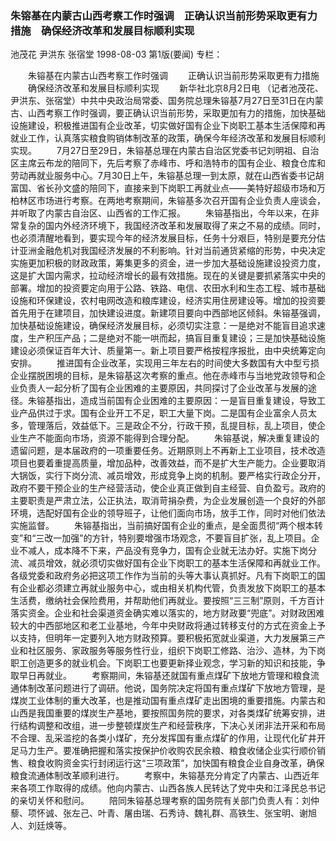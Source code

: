### 朱镕基在内蒙古山西考察工作时强调　正确认识当前形势采取更有力措施　确保经济改革和发展目标顺利实现
池茂花  尹洪东  张宿堂
1998-08-03
第1版(要闻)
专栏：

　　朱镕基在内蒙古山西考察工作时强调
　　正确认识当前形势采取更有力措施
　　确保经济改革和发展目标顺利实现
　　新华社北京8月2日电 （记者池茂花、尹洪东、张宿堂）中共中央政治局常委、国务院总理朱镕基7月27日至31日在内蒙古、山西考察工作时强调，要正确认识当前形势，采取更加有力的措施，加快基础设施建设，积极推进国有企业改革，切实做好国有企业下岗职工基本生活保障和再就业工作，认真落实粮食购销体制改革的政策，确保今年经济改革和发展目标顺利实现。
　　7月27日至29日，朱镕基总理在内蒙古自治区党委书记刘明祖、自治区主席云布龙的陪同下，先后考察了赤峰市、呼和浩特市的国有企业、粮食仓库和劳动再就业服务中心。7月30日上午，朱镕基总理一到太原，就在山西省委书记胡富国、省长孙文盛的陪同下，直接来到下岗职工再就业点——美特好超级市场和万柏林区市场进行考察。在两地考察期间，朱镕基多次召开国有企业负责人座谈会，并听取了内蒙古自治区、山西省的工作汇报。
　　朱镕基指出，今年以来，在非常复杂的国内外经济环境下，我国经济改革和发展取得了来之不易的成绩。同时，也必须清醒地看到，要实现今年的经济发展目标，任务十分艰巨，特别是要充分估计亚洲金融危机对我国经济发展的不利影响。针对当前通货紧缩的形势，中央决定实施更加积极的财政政策，筹集更多的资金，进一步加大基础设施建设投资力度，这是扩大国内需求，拉动经济增长的最有效措施。现在的关键是要抓紧落实中央的部署。增加的投资要定向用于公路、铁路、电信、农田水利和生态工程、城市基础设施和环保建设，农村电网改造和粮库建设，经济实用住房建设等。增加的投资要首先用于在建项目，加快建设进度。新建项目要向中西部地区倾斜。朱镕基强调，加快基础设施建设，确保经济发展目标，必须切实注意：一是绝对不能盲目追求速度，生产积压产品；二是绝对不能一哄而起，搞盲目重复建设；三是加快基础设施建设必须保证百年大计、质量第一。新上项目要严格按程序报批，由中央统筹定向安排。
　　推进国有企业改革，实现用三年左右的时间使大多数国有大中型亏损企业摆脱困境的目标，是朱镕基这次考察的重点。他在赤峰市与当地党政领导和企业负责人一起分析了国有企业困难的主要原因，共同探讨了企业改革与发展的途径。朱镕基指出，造成当前国有企业困难的主要原因：一是盲目重复建设，导致工业产品供过于求。国有企业开工不足，职工大量下岗。二是国有企业富余人员太多，管理落后，效益低下。三是政企不分，行政干预，乱提目标，乱上项目，使企业生产不能面向市场，资源不能得到合理分配。
　　朱镕基说，解决重复建设的遗留问题，是本届政府的一项重要任务。近期原则上不再新上工业项目，技术改造项目也要着重提高质量，增加品种，改善效益，而不是扩大生产能力。企业要取消大锅饭，实行下岗分流、减员增效，形成竞争上岗的机制。要严格实行政企分开，政府不要干预企业的生产经营活动，使企业真正做到自主经营、自负盈亏。政府的主要职责是严肃立法，公正执法，取消苛捐杂费，为企业发展创造一个良好的外部环境，选配好国有企业的领导班子，让他们面向市场，放手工作，同时对他们依法实施监督。
　　朱镕基指出，当前搞好国有企业的重点，是全面贯彻“两个根本转变”和“三改一加强”的方针，特别要增强市场观念，不要盲目扩张，乱上项目。企业不减人，成本降不下来，产品没有竞争力，国有企业就无法办好。实施下岗分流、减员增效，就必须切实做好国有企业下岗职工的基本生活保障和再就业工作。各级党委和政府务必把这项工作作为当前的头等大事认真抓好。凡有下岗职工的国有企业都必须建立再就业服务中心，或由相关机构代管，负责发放下岗职工的基本生活费，缴纳社会保险费用，并帮助他们再就业。要按照“三三制”原则，千方百计落实资金。企业和社会渠道资金确实难以落实的，地方财政要“兜底”。对财政困难较大的中西部地区和老工业基地，今年中央财政将通过转移支付的方式在资金上予以支持，但明年一定要列入地方财政预算。要积极拓宽就业渠道，大力发展第三产业和社区服务、家政服务等服务性行业，组织下岗职工修路、治沙、造林，为下岗职工创造更多的就业机会。下岗职工也要更新择业观念，学习新的知识和技能，争取早日再就业。
　　考察期间，朱镕基还就国有重点煤矿下放地方管理和粮食流通体制改革问题进行了调研。他说，国务院决定将国有重点煤矿下放地方管理，是煤炭工业体制的重大改革，也是推动国有重点煤矿走出困境的重要措施。内蒙古和山西是我国重要的煤炭生产基地，要按照国务院的要求，对各类煤矿统筹安排，进行结构调整和改组，进一步整顿煤炭生产和经营秩序，下决心关闭非法开采和布局不合理、乱采滥挖的各类小煤矿，充分发挥国有重点煤矿的作用，让现代化矿井开足马力生产。要准确把握和落实按保护价收购农民余粮、粮食收储企业实行顺价销售、粮食收购资金实行封闭运行这“三项政策”，加快国有粮食企业自身改革，确保粮食流通体制改革顺利进行。
　　考察中，朱镕基充分肯定了内蒙古、山西近年来各项工作取得的成绩。他向内蒙古、山西各族人民转达了党中央和江泽民总书记的亲切关怀和慰问。
　　陪同朱镕基总理考察的国务院有关部门负责人有：刘仲藜、项怀诚、张左己、叶青、屠由瑞、石秀诗、魏礼群、高铁生、张宝明、谢旭人、刘廷焕等。
